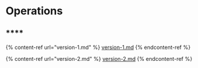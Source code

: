 # Operations

## ****

{% content-ref url="version-1.md" %}
[version-1.md](version-1.md)
{% endcontent-ref %}

{% content-ref url="version-2.md" %}
[version-2.md](version-2.md)
{% endcontent-ref %}
